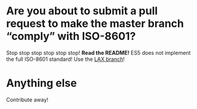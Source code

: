 # Are you about to submit a pull request to make the master branch “comply” with ISO-8601?

Stop stop stop stop stop stop! **Read the README!** ES5 does not implement the full ISO-8601 standard!
Use the [LAX branch](https://github.com/csnover/js-iso8601/tree/lax)!

# Anything else

Contribute away!
